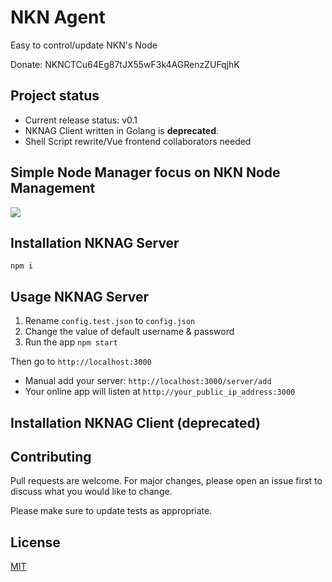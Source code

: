 # NKN Agent
Easy to control/update NKN's Node

Donate: NKNCTCu64Eg87tJX55wF3k4AGRenzZUFqjhK

## Project status
* Current release status: v0.1
* NKNAG Client written in Golang is **deprecated**.
* Shell Script rewrite/Vue frontend collaborators needed

## Simple Node Manager focus on NKN Node Management

<img src="https://i.imgur.com/U67cwDW.jpg" />

## Installation NKNAG Server
```
npm i
```

## Usage NKNAG Server

1. Rename `config.test.json` to `config.json`
2. Change the value of default username & password
3. Run the app `npm start`

Then go to `http://localhost:3000`

* Manual add your server: `http://localhost:3000/server/add`
* Your online app will listen at `http://your_public_ip_address:3000`

## Installation NKNAG Client (deprecated)


## Contributing
Pull requests are welcome. For major changes, please open an issue first to discuss what you would like to change.

Please make sure to update tests as appropriate.

## License
[MIT](https://choosealicense.com/licenses/mit/)
